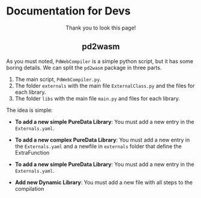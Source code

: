 # Documentation for Devs

<p align="center"> Thank you to look this page! </p>

## <h2 align="center"> **pd2wasm** </h2>

As you must noted, `PdWebCompiler` is a simple python script, but it has some boring details. We can split the `pd2wasm` package in three parts.

1. The main script, `PdWebCompiler.py`.
2. The folder `externals` with the main file `ExternalClass.py` and the files for each library.
3. The folder `libs` with the main file `main.py` and files for each library.

The idea is simple: 

* **To add a new simple PureData Library**: You must add a new entry in the `Externals.yaml`.
* **To add a new complex PureData Library**: You must add a new entry in the `Externals.yaml` and a newfile in `externals` folder that define the ExtraFunction 



* **To add a new simple PureData Library**: You must add a new entry in the `Externals.yaml`.
* **Add new Dynamic Library**: You must add a new file with all steps to the compilation 


